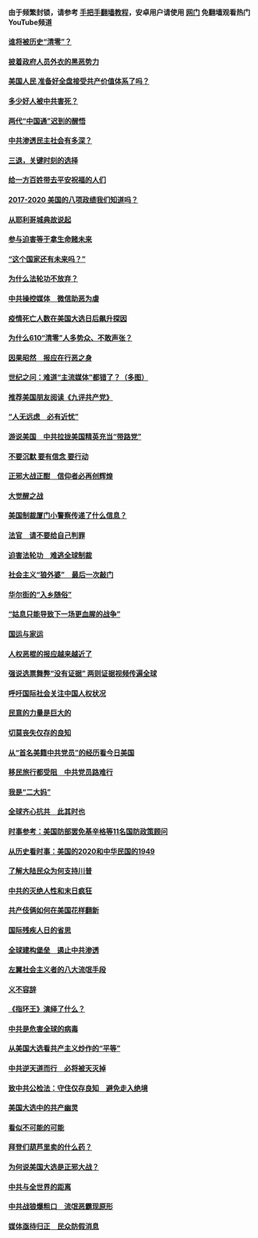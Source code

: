 #### 由于频繁封锁，请参考 [手把手翻墙教程](https://github.com/gfw-breaker/guides/wiki/)，安卓用户请使用 [网门](https://github.com/gfw-breaker/nogfw/blob/master/dl.md?t=02010300) 免翻墙观看热门YouTube频道 

#### [谁将被历史“清零”？](../pages/73/417485.md?t=02010300) 

#### [披着政府人员外衣的黑恶势力](../pages/73/417442.md?t=02010300) 

#### [美国人民 准备好全盘接受共产价值体系了吗？](../pages/73/417491.md?t=02010300) 

#### [多少好人被中共害死？](../pages/73/417144.md?t=02010300) 

#### [两代“中国通”迟到的醒悟](../pages/73/417064.md?t=02010300) 

#### [中共渗透民主社会有多深？](../pages/73/417063.md?t=02010300) 

#### [三退，关键时刻的选择](../pages/73/416969.md?t=02010300) 

#### [给一方百姓带去平安祝福的人们](../pages/73/416941.md?t=02010300) 

#### [2017-2020  美国的八项政绩我们知道吗？](../pages/73/416968.md?t=02010300) 

#### [从耶利哥城典故说起](../pages/73/416892.md?t=02010300) 

#### [参与迫害等于拿生命赌未来](../pages/73/416856.md?t=02010300) 

#### [“这个国家还有未来吗？”](../pages/73/416852.md?t=02010300) 

#### [为什么法轮功不放弃？](../pages/73/416864.md?t=02010300) 

#### [中共操控媒体　微信助恶为虐](../pages/73/416724.md?t=02010300) 

#### [疫情死亡人数在美国大选日后飙升探因](../pages/73/416606.md?t=02010300) 

#### [为什么610“清零”人多势众、不敢声张？](../pages/73/416632.md?t=02010300) 

#### [因果昭然　报应在行恶之身](../pages/73/416582.md?t=02010300) 

#### [世纪之问：难道“主流媒体”都错了？（多图）](../pages/73/416571.md?t=02010300) 

#### [推荐美国朋友阅读《九评共产党》](../pages/73/416510.md?t=02010300) 

#### [“人无远虑　必有近忧”](../pages/73/416513.md?t=02010300) 

#### [游说美国　中共拉拢美国精英充当“带路党”](../pages/73/416529.md?t=02010300) 

#### [不要沉默 要有信念 要行动](../pages/73/416457.md?t=02010300) 

#### [正邪大战正酣　信仰者必再创辉煌](../pages/73/416433.md?t=02010300) 

#### [大觉醒之战](../pages/73/416456.md?t=02010300) 

#### [美国制裁厦门小警察传递了什么信息？](../pages/73/416432.md?t=02010300) 

#### [法官　请不要给自己判罪](../pages/73/416379.md?t=02010300) 

#### [迫害法轮功　难逃全球制裁](../pages/73/416380.md?t=02010300) 

#### [社会主义“狼外婆”　最后一次敲门](../pages/73/416394.md?t=02010300) 

#### [华尔街的“入乡随俗”](../pages/73/416395.md?t=02010300) 

#### [“姑息只能导致下一场更血腥的战争”](../pages/73/416223.md?t=02010300) 

#### [国运与家运](../pages/73/416224.md?t=02010300) 

#### [人权恶棍的报应越来越近了](../pages/73/416276.md?t=02010300) 

#### [强说选票舞弊“没有证据” 两则证据视频传遍全球](../pages/73/416227.md?t=02010300) 

#### [呼吁国际社会关注中国人权状况](../pages/73/416135.md?t=02010300) 

#### [民意的力量是巨大的](../pages/73/416222.md?t=02010300) 

#### [切莫丧失仅存的良知](../pages/73/416134.md?t=02010300) 

#### [从“首名美籍中共党员”的经历看今日美国](../pages/73/416114.md?t=02010300) 

#### [移民旅行都受阻　中共党员路难行](../pages/73/416033.md?t=02010300) 

#### [我是“二大妈”](../pages/73/415529.md?t=02010300) 

#### [全球齐心抗共　此其时也](../pages/73/415989.md?t=02010300) 

#### [时事参考：美国防部罢免基辛格等11名国防政策顾问](../pages/73/415970.md?t=02010300) 

#### [从历史看时事：美国的2020和中华民国的1949](../pages/73/415949.md?t=02010300) 

#### [了解大陆民众为何支持川普](../pages/73/415950.md?t=02010300) 

#### [中共的灭绝人性和末日疯狂](../pages/73/415944.md?t=02010300) 

#### [共产伎俩如何在美国花样翻新](../pages/73/415908.md?t=02010300) 

#### [国际残疾人日的省思](../pages/73/415849.md?t=02010300) 

#### [全球建构堡垒　遏止中共渗透](../pages/73/415850.md?t=02010300) 

#### [左翼社会主义者的八大流氓手段](../pages/73/415802.md?t=02010300) 

#### [义不容辞](../pages/73/415807.md?t=02010300) 

#### [《指环王》演绎了什么？](../pages/73/415739.md?t=02010300) 

#### [中共是危害全球的病毒](../pages/73/415569.md?t=02010300) 

#### [从美国大选看共产主义炒作的“平等”](../pages/73/415654.md?t=02010300) 

#### [中共逆天道而行　必将被天灭掉](../pages/73/415626.md?t=02010300) 

#### [致中共公检法：守住仅存良知　避免走入绝境](../pages/73/415627.md?t=02010300) 

#### [美国大选中的共产幽灵](../pages/73/415618.md?t=02010300) 

#### [看似不可能的可能](../pages/73/415619.md?t=02010300) 

#### [拜登们葫芦里卖的什么药？](../pages/73/415531.md?t=02010300) 

#### [为何说美国大选是正邪大战？](../pages/73/415530.md?t=02010300) 

#### [中共与全世界的距离](../pages/73/415435.md?t=02010300) 

#### [中共战狼爆粗口　流氓恶霸现原形](../pages/73/415426.md?t=02010300) 

#### [媒体亟待归正　民众防假消息](../pages/73/415402.md?t=02010300) 

